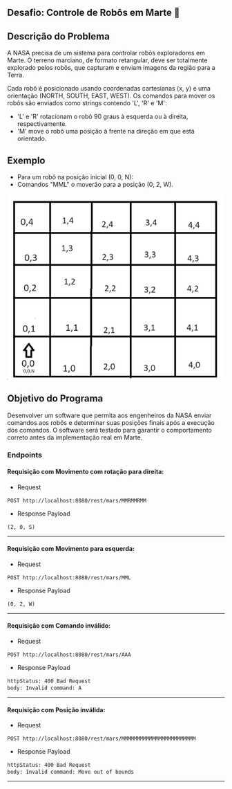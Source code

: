 ## Desafio: Controle de Robôs em Marte 🚀

## Descrição do Problema
A NASA precisa de um sistema para controlar robôs exploradores em Marte. O terreno marciano, de formato retangular, deve ser totalmente explorado pelos robôs, que capturam e enviam imagens da região para a Terra.

Cada robô é posicionado usando coordenadas cartesianas (x, y) e uma orientação (NORTH, SOUTH, EAST, WEST). Os comandos para mover os robôs são enviados como strings contendo 'L', 'R' e 'M':

- 'L' e 'R' rotacionam o robô 90 graus à esquerda ou à direita, respectivamente.
- 'M' move o robô uma posição à frente na direção em que está orientado.
## Exemplo
- Para um robô na posição inicial (0, 0, N):
- Comandos "MML" o moverão para a posição (0, 2, W).

![robot](docs/robot.png)

## Objetivo do Programa
Desenvolver um software que permita aos engenheiros da NASA enviar comandos aos robôs e determinar suas posições finais após a execução dos comandos. O software será testado para garantir o comportamento correto antes da implementação real em Marte.

### Endpoints

#### Requisição com Movimento com rotação para direita:

- Request 
```
POST http://localhost:8080/rest/mars/MMRMMRMM
```
- Response Payload

```
(2, 0, S)
```
----------------------------------------------------------------------------
#### Requisição com Movimento para esquerda:

- Request 
```
POST http://localhost:8080/rest/mars/MML
```
- Response Payload

```
(0, 2, W)
```
----------------------------------------------------------------------------
#### Requisição com Comando inválido:

- Request 
```
POST http://localhost:8080/rest/mars/AAA
```
- Response Payload

```
httpStatus: 400 Bad Request
body: Invalid command: A
```
----------------------------------------------------------------------------
#### Requisição com Posição inválida:

- Request
```
POST http://localhost:8080/rest/mars/MMMMMMMMMMMMMMMMMMMMMMMM
```
- Response Payload

```
httpStatus: 400 Bad Request
body: Invalid command: Move out of bounds
```
----------------------------------------------------------------------------

